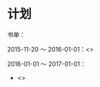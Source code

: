 # 计划

书单：

2015-11-20 ～ 2016-01-01：<<Python for Data Analysis>>

2016-01-01 ～ 2017-01-01：

* <<Super Crunchers>>


